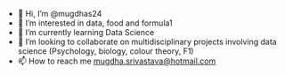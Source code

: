- 👋 Hi, I’m @mugdhas24
- 👀 I’m interested in data, food and formula1
- 🌱 I’m currently learning Data Science
- 💞️ I’m looking to collaborate on multidisciplinary projects involving data science (Psychology, biology, colour theory, F1)
- 📫 How to reach me mugdha.srivastava@hotmail.com

<!---
mugdhas24/mugdhas24 is a ✨ special ✨ repository because its `README.md` (this file) appears on your GitHub profile.
You can click the Preview link to take a look at your changes.
--->
